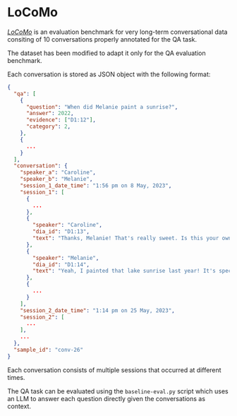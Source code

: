 # LoCoMo

[_LoCoMo_](https://github.com/snap-research/locomo) is an evaluation benchmark for very long-term conversational data consiting of 10 conversations properly annotated for the QA task.

The dataset has been modified to adapt it only for the QA evaluation benchmark.

Each conversation is stored as JSON object with the following format:

```json
{
  "qa": [
    {
      "question": "When did Melanie paint a sunrise?",
      "answer": 2022,
      "evidence": ["D1:12"],
      "category": 2,
    },
    {
      ...
    }
  ],
  "conversation": {
    "speaker_a": "Caroline",
    "speaker_b": "Melanie",
    "session_1_date_time": "1:56 pm on 8 May, 2023",
    "session_1": [
      {
        ...
      },
      {
        "speaker": "Caroline",
        "dia_id": "D1:13",
        "text": "Thanks, Melanie! That's really sweet. Is this your own painting?"
      },
      {
        "speaker": "Melanie",
        "dia_id": "D1:14",
        "text": "Yeah, I painted that lake sunrise last year! It's special to me."
      },
      {
        ...
      }
    ],
    "session_2_date_time": "1:14 pm on 25 May, 2023",
    "session_2": [
      ...
    ],
    ...
  },
  "sample_id": "conv-26"
}
```

Each conversation consists of multiple sessions that occurred at different times.

The QA task can be evaluated using the `baseline-eval.py` script which uses an LLM to answer each question directly given the conversations as context.

